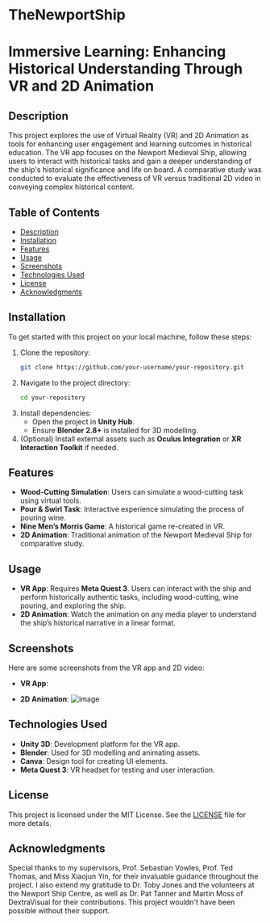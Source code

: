 # TheNewportShip

# **Immersive Learning: Enhancing Historical Understanding Through VR and 2D Animation**

## **Description**
This project explores the use of Virtual Reality (VR) and 2D Animation as tools for enhancing user engagement and learning outcomes in historical education. The VR app focuses on the Newport Medieval Ship, allowing users to interact with historical tasks and gain a deeper understanding of the ship's historical significance and life on board. A comparative study was conducted to evaluate the effectiveness of VR versus traditional 2D video in conveying complex historical content.

## **Table of Contents**
- [Description](#description)
- [Installation](#installation)
- [Features](#features)
- [Usage](#usage)
- [Screenshots](#screenshots)
- [Technologies Used](#technologies-used)
- [License](#license)
- [Acknowledgments](#acknowledgments)

## **Installation**
To get started with this project on your local machine, follow these steps:

1. Clone the repository:
    ```bash
    git clone https://github.com/your-username/your-repository.git
    ```
2. Navigate to the project directory:
    ```bash
    cd your-repository
    ```
3. Install dependencies:
    - Open the project in **Unity Hub**.
    - Ensure **Blender 2.8+** is installed for 3D modelling.
4. (Optional) Install external assets such as **Oculus Integration** or **XR Interaction Toolkit** if needed.

## **Features**
- **Wood-Cutting Simulation**: Users can simulate a wood-cutting task using virtual tools.
- **Pour & Swirl Task**: Interactive experience simulating the process of pouring wine.
- **Nine Men’s Morris Game**: A historical game re-created in VR.
- **2D Animation**: Traditional animation of the Newport Medieval Ship for comparative study.

## **Usage**
- **VR App**: Requires **Meta Quest 3**. Users can interact with the ship and perform historically authentic tasks, including wood-cutting, wine pouring, and exploring the ship.
- **2D Animation**: Watch the animation on any media player to understand the ship’s historical narrative in a linear format.

## **Screenshots**
Here are some screenshots from the VR app and 2D video:

- **VR App**:

  
- **2D Animation**:
![image](https://github.com/user-attachments/assets/2b42ec7a-8ea7-4b25-bee9-0a3c7b6e93c4)


## **Technologies Used**
- **Unity 3D**: Development platform for the VR app.
- **Blender**: Used for 3D modelling and animating assets.
- **Canva**: Design tool for creating UI elements.
- **Meta Quest 3**: VR headset for testing and user interaction.

## **License**
This project is licensed under the MIT License. See the [LICENSE](LICENSE) file for more details.

## **Acknowledgments**
Special thanks to my supervisors, Prof. Sebastian Vowles, Prof. Ted Thomas, and Miss Xiaojun Yin, for their invaluable guidance throughout the project. I also extend my gratitude to Dr. Toby Jones and the volunteers at the Newport Ship Centre, as well as Dr. Pat Tanner and Martin Moss of DextraVisual for their contributions. This project wouldn't have been possible without their support.
